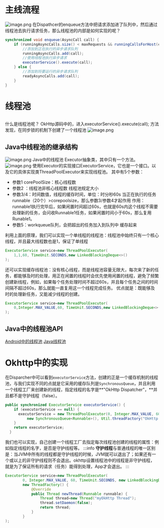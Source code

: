# 主线流程
![image.png](/images/f5c8ba81426cb10de6663676de236d13.png)
在Dispathcer的enqueue方法中把请求添加进了队列中，然后通过线程池去执行请求任务，那么线程池的内部是如何实现的呢？
```java
synchronized void enqueue(AsyncCall call) {
    if (runningAsyncCalls.size() < maxRequests && runningCallsForHost(call) < maxRequestsPerHost) {
        //添加到正在执行的异步请求队列
        runningAsyncCalls.add(call);
        //使用线程池执行异步请求
        executorService().execute(call);
    } else {
        //添加到将要运行的异步请求队列
        readyAsyncCalls.add(call);
    }
}

```
# 线程池
## 
什么是线程池呢？
OkHttp源码中的，进入executorService().execute(call); 方法发现，在同步锁的机制下创建了一个线程池
![image.png](/images/de5ab18c3baef79ea078b337887cf03c.png)
## Java中线程池的继承结构
![image.png](/images/2d2a354606070fd19f91138e8d13fe16.png)
Java中的线程池
Executor抽象类，其中只有一个方法。
![image.png](/images/aff89c07fad446c7de4f81ccf5c74bda.png)
使用Executor的实现接口ExecutorService，它也是一个接口。以及它的具体实现类ThreadPoolExecutor来实现线程池。
其中有5个参数：

- 参数1 corePoolSize：核心线程数
- 参数2 ：线程池非核心线程数 线程池规定大小
- 参数3/4：时间数值，线程的缓存时间，单位：时分秒60s
当正在执行的任务runnable（20个）>corepoolsize，那么参数3/参数4才起作用
作用：runnable1执行完毕后，如果闲置时间超过60s，也就是60s内这个线程不需要处理新的任务，会问收Runnable1任务，如果闲置时间小于60s，那么复用Runable1。
- 参数5：workqueue队列，会把超出的任务加入到队列中 缓存起来

利用上面的原理，我们可以实现一个单线程的线程池：线程池中始终只有一个核心线程，并且最大线程数也是1，保证了单线程
```java
ExecutorService service=new ThreadPoolExecutor(
    1,1,60, TimeUnit.SECONDS,new LinkedBlockingDeque<>()
);
```
还可以实现缓存线程池：没有核心线程，而是线程池容量无限大，每次来了新的任务，都能够及时的处理，用正在闲置的线程时会优先使用闲置的线程，避免了频繁创建新线程，例如，如果每个任务处理时间不超过60s，并且每个任务之间的时间间隔不超过60s，那么就能一直复用这一个线程完成任务。
优点就是：既能够及时的处理新任务，又能减少线程的创建。
```java
ExecutorService service=new ThreadPoolExecutor(
    0,Integer.MAX_VALUE,60, TimeUnit.SECONDS,new LinkedBlockingDeque<>()
);
```
## Java中的线程池API
[Android中的线程池](https://www.yuque.com/starryluli/android/eykcuaw5x0d20o0b)
[Java线程池](https://www.yuque.com/starryluli/android/qq2m0aqw5e8kcys2)
# Okhttp中的实现
在Disparcher中可以看到`executorService`方法，创建的正是一个缓存机制的线程池，与我们实现不同的点就是它采用的缓存队列是`SynchronousQueue`，并且利用一个线程工厂来创建新的线程，指定线程的名字是**"OkHttp Dispatcher"，**并且都不是守护线程（false）。
```java
public synchronized ExecutorService executorService() {
    if (executorService == null) {
      executorService = new ThreadPoolExecutor(0, Integer.MAX_VALUE, 60, TimeUnit.SECONDS,
          new SynchronousQueue<Runnable>(), Util.threadFactory("OkHttp Dispatcher", false));
    }
    return executorService;
  }
```
我们也可以实现，自己创建一个线程工厂去指定每次线程池创建的线程的属性：例如指定线程的名字，是否是守护线程等。
:::info
**守护线程**与普通线程的唯一区别是：当JVM中所有的线程都是守护线程的时候，JVM就可以退出了；如果还有一个或以上的非守护线程则不会退出。okhttp设置线程池中的线程是非守护线程，就是为了保证所有的请求（任务）能得到处理，App才会退出。
:::
```java
ExecutorService service=new ThreadPoolExecutor(
        0, Integer.MAX_VALUE, 60, TimeUnit.SECONDS, new LinkedBlockingDeque<>(),
        new ThreadFactory() {
            @Override
            public Thread newThread(Runnable runnable) {
                Thread thread=new Thread("myOkHttp Thread");
                thread.setDaemon(false);
                return thread;
            }
        }
);
```
